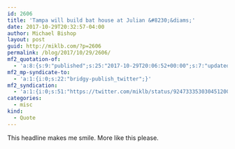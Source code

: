 ```yaml
---
id: 2606
title: 'Tampa will build bat house at Julian &#8230;&diams;'
date: 2017-10-29T20:32:57-04:00
author: Michael Bishop
layout: post
guid: http://miklb.com/?p=2606
permalink: /blog/2017/10/29/2606/
mf2_quotation-of:
  - 'a:8:{s:9:"published";s:25:"2017-10-29T20:06:52+00:00";s:7:"updated";s:25:"2017-10-29T20:06:52+00:00";s:7:"summary";s:197:"Tampa will build bat house at Julian Lane park to lure creatures from bridge http://www.tampabay.com/news/tampa-will-build-bat-house-at-julian-lane-park-to-lure-creatures-from/2342765 via @TB_Times";s:4:"name";s:91:"Tampa will build bat house at Julian Lane park to lure creatures from bridge  via @TB_Times";s:8:"category";a:1:{i:0;s:0:"";}s:11:"publication";s:7:"Twitter";s:6:"author";a:3:{s:4:"name";s:15:"Justine Griffin";s:3:"url";s:33:"https://twitter.com/SunBizGriffin";s:5:"photo";s:75:"https://pbs.twimg.com/profile_images/922168883552964615/GRnJA9tA_bigger.jpg";}s:3:"url";s:59:"https://twitter.com/SunBizGriffin/status/924729267820384256";}'
mf2_mp-syndicate-to:
  - 'a:1:{i:0;s:22:"bridgy-publish_twitter";}'
mf2_syndication:
  - 'a:1:{i:0;s:51:"https://twitter.com/miklb/status/924733353030451200";}'
categories:
  - misc
kind:
  - Quote
---
```

This headline makes me smile. More like this please.